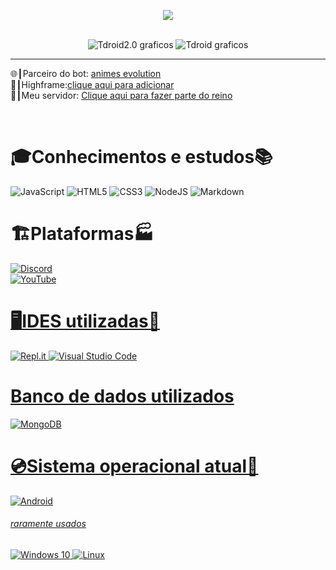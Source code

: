 <!-- BLOG-POST-LIST:START -->
<p align="center">
    <img src="https://discord.c99.nl/widget/theme-4/570700558533656586.png" />
</p>

<p align="center">
    <br>
    <img src="https://github-readme-stats.vercel.app/api?username=Tdroid20&show_icons=true&custom_title=Tdroid2.0%20Droid%20Tech%20Company®&title_color=35ff00&bg_color=000&text_color=11bbb2&count_private=true&icon_color=35ff00&border_color=35ff00" alt="Tdroid2.0 graficos" />
    <img src="https://github-readme-stats.vercel.app/api/top-langs/?username=Tdroid20&layout=compact&title_color=35ff00&bg_color=000&text_color=11bbb2&count_private=true&icon_color=11bbb2&border_color=35ff00&show_icons=true&custom_title=Linguagens mais usadas" alt="Tdroid graficos " />

</p>
<hr>

🌐┃Parceiro do bot: <a href="https://discord.gg/aevolution">animes evolution<a/>
<br>
🤖┃Highframe:<a href="https://discord.com/oauth2/authorize?client_id=821548564421148692&permissions=2147483647&scope=bot%20applications.commands%20identify">clique aqui para adicionar<a>
 <br>
  🏰┃Meu servidor: <a href="https://discord.gg/NMv9a2dzHb">Clique aqui para fazer parte do reino</a>

<br>
    <h1>🎓Conhecimentos e estudos📚</h1>

<img alt="JavaScript" src="https://img.shields.io/badge/javascript-%23323330.svg?style=for-the-badge&logo=javascript&logoColor=%23F7DF1E"/> <img alt="HTML5" src="https://img.shields.io/badge/html5-%23E34F26.svg?style=for-the-badge&logo=html5&logoColor=white"/> <img alt="CSS3" src="https://img.shields.io/badge/css3-%231572B6.svg?style=for-the-badge&logo=css3&logoColor=white"/>
<img alt="NodeJS" src="https://img.shields.io/badge/node.js-%2343853D.svg?style=for-the-badge&logo=node.js&logoColor=white"/>
<img alt="Markdown" src="https://img.shields.io/badge/markdown-%23000000.svg?style=for-the-badge&logo=markdown&logoColor=white"/>
    
<h1>🏗️Plataformas🏭</h1>
<div>
<a href="https://discord.gg/NMv9a2dzHb"> <img alt="Discord" src="https://img.shields.io/badge/Discord-%237289DA.svg?style=for-the-badge&logo=discord&logoColor=white"/> </div> 
<div>
<a href="https://youtube.com/c/tdroid20youtuber">
<img alt="YouTube" src="https://img.shields.io/badge/T droid 2.0-%23FF0000.svg?style=for-the-badge&logo=YouTube&logoColor=white"/>
</div>
    <h1>🖥️IDES utilizadas📱</h1>
    <img alt="Repl.it" src="https://img.shields.io/badge/Repl.it-%230D101E.svg?style=for-the-badge&logo=Replit&logoColor=white"/> <img alt="Visual Studio Code" src="https://img.shields.io/badge/VisualStudioCode-0078d7.svg?style=for-the-badge&logo=visual-studio-code&logoColor=white"/>
    <h1>Banco de dados utilizados</h1>
<img alt="MongoDB" src ="https://img.shields.io/badge/MongoDB-%234ea94b.svg?style=for-the-badge&logo=mongodb&logoColor=white"/>

<h1>💿Sistema operacional atual💾</h1>
<img alt="Android" src="https://img.shields.io/badge/Android-3DDC84?style=for-the-badge&logo=android&logoColor=white" />
    <h6>raramente usados</h6> <img alt="Windows 10" src="https://img.shields.io/badge/Windows-0078D6?style=for-the-badge&logo=windows&logoColor=white" /> <img alt="Linux" src="https://img.shields.io/badge/Linux-FCC624?style=for-the-badge&logo=linux&logoColor=black">


<!-- BLOG-POST-LIST:END -->
